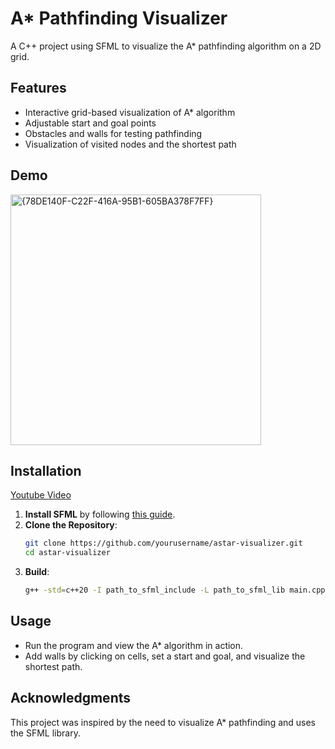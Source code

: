 # A* Pathfinding Visualizer

A C++ project using SFML to visualize the A* pathfinding algorithm on a 2D grid.

## Features
- Interactive grid-based visualization of A* algorithm
- Adjustable start and goal points
- Obstacles and walls for testing pathfinding
- Visualization of visited nodes and the shortest path

## Demo
<img width="401" alt="{78DE140F-C22F-416A-95B1-605BA378F7FF}" src="https://github.com/user-attachments/assets/b208dd0e-19b4-456d-8a5e-3d9c94a64cfd">


## Installation
[Youtube Video](https://youtu.be/rZE700aaT5I?si=u1IdfY_vDQfHFcPy)
1. **Install SFML** by following [this guide](https://www.sfml-dev.org/tutorials/).
2. **Clone the Repository**:
    ```bash
    git clone https://github.com/yourusername/astar-visualizer.git
    cd astar-visualizer
    ```
3. **Build**:
    ```bash
    g++ -std=c++20 -I path_to_sfml_include -L path_to_sfml_lib main.cpp -o astar -lsfml-graphics -lsfml-window -lsfml-system
    ```

## Usage
- Run the program and view the A* algorithm in action.
- Add walls by clicking on cells, set a start and goal, and visualize the shortest path.

## Acknowledgments
This project was inspired by the need to visualize A* pathfinding and uses the SFML library.
